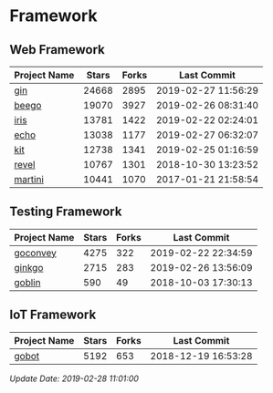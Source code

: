 # Framework

## Web Framework

| Project Name | Stars | Forks | Last Commit |
| ------------ | ----- | ----- | ----------- |
| [gin](https://github.com/gin-gonic/gin) | 24668 | 2895 | 2019-02-27 11:56:29 |
| [beego](https://github.com/astaxie/beego) | 19070 | 3927 | 2019-02-26 08:31:40 |
| [iris](https://github.com/kataras/iris) | 13781 | 1422 | 2019-02-22 02:24:01 |
| [echo](https://github.com/labstack/echo) | 13038 | 1177 | 2019-02-27 06:32:07 |
| [kit](https://github.com/go-kit/kit) | 12738 | 1341 | 2019-02-25 01:16:59 |
| [revel](https://github.com/revel/revel) | 10767 | 1301 | 2018-10-30 13:23:52 |
| [martini](https://github.com/go-martini/martini) | 10441 | 1070 | 2017-01-21 21:58:54 |

## Testing Framework

| Project Name | Stars | Forks | Last Commit |
| ------------ | ----- | ----- | ----------- |
| [goconvey](https://github.com/smartystreets/goconvey) | 4275 | 322 | 2019-02-22 22:34:59 |
| [ginkgo](https://github.com/onsi/ginkgo) | 2715 | 283 | 2019-02-26 13:56:09 |
| [goblin](https://github.com/franela/goblin) | 590 | 49 | 2018-10-03 17:30:13 |

## IoT Framework

| Project Name | Stars | Forks | Last Commit |
| ------------ | ----- | ----- | ----------- |
| [gobot](https://github.com/hybridgroup/gobot) | 5192 | 653 | 2018-12-19 16:53:28 |

*Update Date: 2019-02-28 11:01:00*